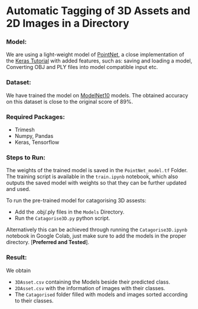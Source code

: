 
# Automatic Tagging of 3D Assets and 2D Images in a Directory

<!-- ### **Purpose:**
A 3D artist would often download many 3D assets for his use. This projects aims to automate the process of identifying and classifying such models in a directory. -->


### **Model:**
We are using a light-weight model of [PointNet](http://stanford.edu/~rqi/pointnet/), a close implementation of the [Keras Tutorial](https://keras.io/examples/vision/pointnet/) with added features, such as: saving and loading a model, Converting OBJ and PLY files into model compatible input etc.

### **Dataset:**
We have trained the model on [ModelNet10](https://modelnet.cs.princeton.edu/) models. The obtained accuracy on this dataset is close to the original score of 89%. 

### **Required Packages:**

- Trimesh
- Numpy, Pandas
- Keras, Tensorflow

### **Steps to Run:**

The weights of the trained model is saved in the ```PointNet_model.tf``` Folder. The training script is available in the ```train.ipynb``` notebook, which also outputs the saved model with weights so that they can be further updated and used. 

To run the pre-trained model for catagorising 3D assests:
- Add the .obj/.ply files in the ```Models``` Directory.
- Run the ```Catagorise3D.py``` python script.

Alternatively this can be achieved through running the ```Catagorise3D.ipynb``` notebook in Google Colab, just make sure to add the models in the proper directory. [**Preferred and Tested**]. 


### **Result:**
We obtain
- ```3DAsset.csv``` containing the Models beside their predicted class.
- ```2DAsset.csv``` with the information of images with their classes.
- The ```Catagorised``` folder filled with models and images sorted according to their classes.